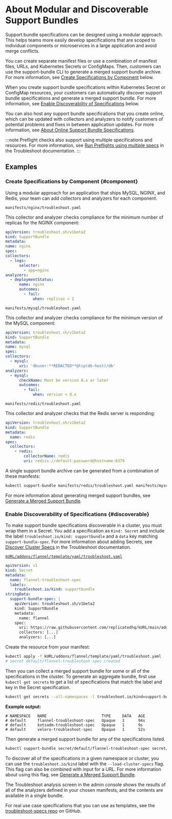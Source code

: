 # About Modular and Discoverable Support Bundles

Support bundle specifications can be designed using a modular approach. This helps teams more easily develop specifications that are scoped to individual components or microservices in a large application and avoid merge conflicts. 

You can create separate manifest files or use a combination of manifest files, URLs, and Kubernetes Secrets or ConfigMaps. Then, customers can use the support-bundle CLI to generate a merged support bundle archive. For more information, see [Create Specifications by Component](#component) below.

When you create support bundle specifications within Kubernetes Secret or ConfigMap resources, your customers can automatically discover support bundle specifications and generate a merged support bundle. For more information, see [Enable Discoverability of Specifications](#discoverable) below.

You can also host any support bundle specifications that you create online, which can be updated with collectors and analyzers to notify customers of potential problems and fixes in between application updates. For more information, see [About Online Support Bundle Specifications](/vendor/support-online-support-bundle-specs).

:::note
Preflight checks also support using multiple specifications and resources. For more information, see [Run Preflights using multiple specs](https://troubleshoot.sh/docs/preflight/cluster-checks/#run-preflights-using-multiple-specs) in the Troubleshoot documentation.
:::

## Examples

### Create Specifications by Component {#component}

Using a modular approach for an application that ships MySQL, NGINX, and Redis, your team can add collectors and analyzers for each component.

`manifests/nginx/troubleshoot.yaml`

This collector and analyzer checks compliance for the minimum number of replicas for the NGINX component:

  ```yaml
apiVersion: troubleshoot.sh/v1beta2
kind: SupportBundle
metadata:
  name: nginx
spec:
  collectors:
    - logs:
        selector:
          - app=nginx
  analyzers:
    - deploymentStatus:
        name: nginx
        outcomes:
          - fail:
              when: replicas < 2
  ```

`manifests/mysql/troubleshoot.yaml`

This collector and analyzer checks compliance for the minimum version of the MySQL component:

  ```yaml
apiVersion: troubleshoot.sh/v1beta2
kind: SupportBundle
metadata:
  name: mysql
spec:
  collectors:
    - mysql:
        uri: 'dbuser:**REDACTED**@tcp(db-host)/db'
  analyzers:
    - mysql:
        checkName: Must be version 8.x or later
        outcomes:
          - fail:
              when: version < 8.x
```

`manifests/redis/troubleshoot.yaml`

This collector and analyzer checks that the Redis server is responding:

```yaml
apiVersion: troubleshoot.sh/v1beta2
kind: SupportBundle
metadata:
  name: redis
spec:
  collectors:
    - redis:
        collectorName: redis
        uri: rediss://default:password@hostname:6379
```

A single support bundle archive can be generated from a combination of these manifests: 

```bash
kubectl support-bundle manifests/redis/troubleshoot.yaml manifests/mysql/troubleshoot.yaml manifests/nginx/troubleshoot.yaml
```

For more information about generating merged support bundles, see [Generate a Merged Support Bundle](/enterprise/troubleshooting-an-app/#generate-a-merged-support-bundle).

### Enable Discoverability of Specifications {#discoverable}

To make support bundle specifications discoverable in a cluster, you must wrap them in a Secret. You add a specification as `Kind: Secret` and include the label `troubleshoot.io/kind: supportbundle` and a `data` key matching `support-bundle-spec`. For more information about adding Secrets, see [Discover Cluster Specs](https://troubleshoot.sh/docs/support-bundle/discover-cluster-specs/) in the Troubleshoot documentation.

[`kURL/addons/flannel/template/yaml/troubleshoot.yaml`](https://github.com/adamancini/kURL/blob/main/addons/flannel/template/base/yaml/troubleshoot.yaml)

```yaml
apiVersion: v1
kind: Secret
metadata:
  name: flannel-troubleshoot-spec
  labels:
    troubleshoot.io/kind: supportbundle
stringData:
  support-bundle-spec: |
    apiVersion: troubleshoot.sh/v1beta2
    kind: SupportBundle
    metadata:
      name: flannel
    spec:
      uri: https://raw.githubusercontent.com/replicatedhq/kURL/main/addons/flannel/template/yaml/troubleshoot.yaml
      collectors: [...]
      analyzers: [...]
```

Create the resource from your manifest:

```bash
kubectl apply -f kURL/addons/flannel/template/yaml/troubleshoot.yaml
# secret default/flannel-troubleshoot-spec created
```
Then you can collect a merged support bundle for some or all of the specifications in the cluster. To generate an aggregate bundle, first use `kubectl get secrets` to get a list of specifications that match the label and key in the Secret specification. 

```bash
kubectl get secrets --all-namespaces -l troubleshoot.io/kind=support-bundle-spec
```
  **Example output:**

```shell
# NAMESPACE   NAME                        TYPE     DATA   AGE
# default     flannel-troubleshoot-spec   Opaque   1      94s
# default     kotsadm-troubleshoot-spec   Opaque   1      9s
# default     velero-troubleshoot-spec    Opaque   1      52s
```
Then generate a merged support bundle for any of the specifications listed.

```bash
kubectl support-bundle secret/default/flannel-troubleshoot-spec secret/default/velero-troubleshoot-spec
```

To discover all of the specifications in a given namespace or cluster, you can use the `troubleshoot.io/kind` label with the `--load-cluster-specs` flag. This flag can also be combined with input for a URL. For more information about using this flag, see [Generate a Merged Support Bundle](/enterprise/troubleshooting-an-app/#generate-a-merged-support-bundle).

The Troubleshoot analysis screen in the admin console shows the results of all of the analyzers defined in your chosen manifests, and the contents are available in a single bundle.

 For real use case specifications that you can use as templates, see the [troubleshoot-specs repo](https://github.com/replicatedhq/troubleshoot-specs) on GitHub.